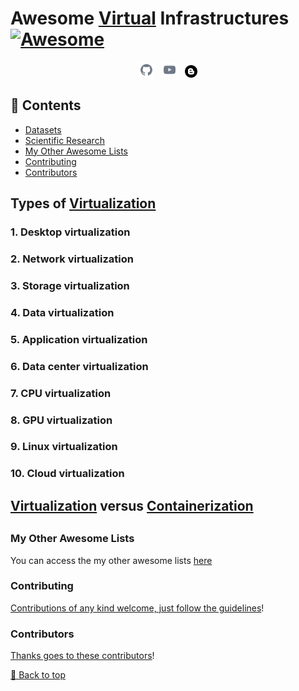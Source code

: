 # Awesome [Virtual](https://en.wikipedia.org/wiki/Virtualization) Infrastructures [![Awesome](https://awesome.re/badge.svg)](https://awesome.re) 

<p align="center">
    <a href="https://github.com/cybersecurity-dev/"><img height="25" src="https://github.com/cybersecurity-dev/cybersecurity-dev/blob/main/assets/github.svg" alt="GitHub"></a>
    &nbsp;
    <a href="https://www.youtube.com/@CyberThreatDefence"><img height="25" src="https://github.com/cybersecurity-dev/cybersecurity-dev/blob/main/assets/youtube.svg" alt="YouTube"></a>
    &nbsp;
    <a href="https://cyberthreatdefence.com/my_awesome_lists"><img height="20" src="https://github.com/cybersecurity-dev/cybersecurity-dev/blob/main/assets/blog.svg" alt="My Awesome Lists"></a>
</p>

## 📖 Contents
- [Datasets](#types-of-virtualization)
- [Scientific Research](#virtualization-versus-containerization)
- [My Other Awesome Lists](#my-other-awesome-lists)
- [Contributing](#contributing)
- [Contributors](#contributors)

## Types of [Virtualization](https://www.ibm.com/think/topics/virtualization)

### 1. Desktop virtualization

### 2. Network virtualization

### 3. Storage virtualization

### 4. Data virtualization

### 5. Application virtualization

### 6. Data center virtualization

### 7. CPU virtualization

### 8. GPU virtualization

### 9. Linux virtualization

### 10. Cloud virtualization

## [Virtualization](https://www.redhat.com/en/topics/virtualization) versus [Containerization](https://en.wikipedia.org/wiki/Containerization_(computing))


##

### My Other Awesome Lists
You can access the my other awesome lists [here](https://cyberthreatdefence.com/my_awesome_lists)

### Contributing
[Contributions of any kind welcome, just follow the guidelines](contributing.md)!

### Contributors
[Thanks goes to these contributors](https://github.com/cybersecurity-dev/awesome-virtual-infrastructures/graphs/contributors)!

[🔼 Back to top](#awesome-virtual-infrastructures-)
